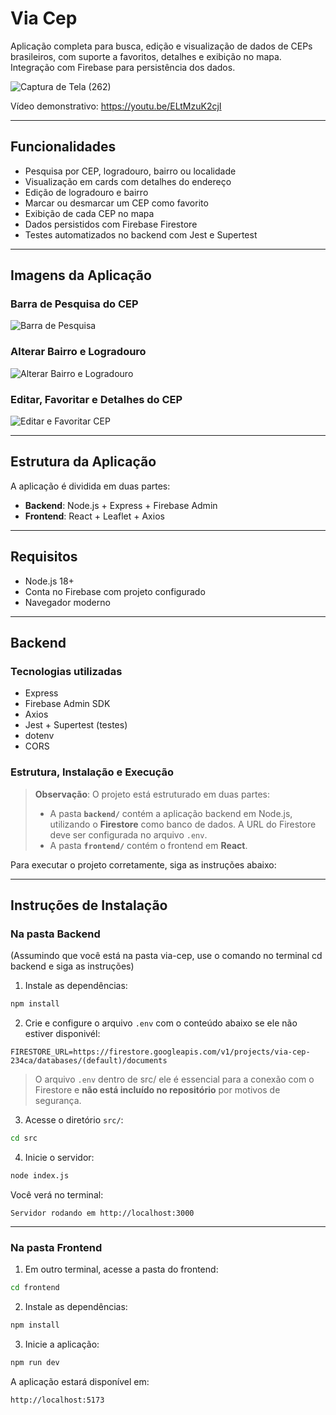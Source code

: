 # Via Cep

Aplicação completa para busca, edição e visualização de dados de CEPs brasileiros, com suporte a favoritos, detalhes e exibição no mapa. Integração com Firebase para persistência dos dados.

![Captura de Tela (262)](https://github.com/user-attachments/assets/e7e0bd37-f114-467d-9fb8-414a5665ed11)

Vídeo demonstrativo: https://youtu.be/ELtMzuK2cjI

---

## Funcionalidades

- Pesquisa por CEP, logradouro, bairro ou localidade
- Visualização em cards com detalhes do endereço
- Edição de logradouro e bairro
- Marcar ou desmarcar um CEP como favorito
- Exibição de cada CEP no mapa
- Dados persistidos com Firebase Firestore
- Testes automatizados no backend com Jest e Supertest

---

## Imagens da Aplicação

### Barra de Pesquisa do CEP 
![Barra de Pesquisa](https://github.com/user-attachments/assets/fe5a5dab-868f-476e-9d81-c3fccb7be230)

### Alterar Bairro e Logradouro
![Alterar Bairro e Logradouro](https://github.com/user-attachments/assets/be7af715-cb65-465d-9500-9fc710ec7f7c)

### Editar, Favoritar e Detalhes do CEP
![Editar e Favoritar CEP](https://github.com/user-attachments/assets/ba3661e3-b40f-42e3-9c65-9776f6b69334)


---

## Estrutura da Aplicação

A aplicação é dividida em duas partes:

- **Backend**: Node.js + Express + Firebase Admin
- **Frontend**: React + Leaflet + Axios

---

## Requisitos

- Node.js 18+
- Conta no Firebase com projeto configurado
- Navegador moderno

---

## Backend

### Tecnologias utilizadas

- Express
- Firebase Admin SDK
- Axios
- Jest + Supertest (testes)
- dotenv
- CORS

### Estrutura, Instalação e Execução

> **Observação**: O projeto está estruturado em duas partes:
>
> - A pasta **`backend/`** contém a aplicação backend em Node.js, utilizando o **Firestore** como banco de dados. A URL do Firestore deve ser configurada no arquivo `.env`.
> - A pasta **`frontend/`** contém o frontend em **React**.

Para executar o projeto corretamente, siga as instruções abaixo:

---


## Instruções de Instalação

### Na pasta Backend

(Assumindo que você está na pasta via-cep, use o comando no terminal cd backend e siga as instruções)

1. Instale as dependências:

```bash
npm install
```

2. Crie e configure o arquivo `.env` com o conteúdo abaixo se ele não estiver disponivél:

```env
FIRESTORE_URL=https://firestore.googleapis.com/v1/projects/via-cep-234ca/databases/(default)/documents
```

> O arquivo `.env` dentro de src/ ele é essencial para a conexão com o Firestore e **não está incluído no repositório** por motivos de segurança.

3. Acesse o diretório `src/`:

```bash
cd src
```

4. Inicie o servidor:

```bash
node index.js
```

Você verá no terminal:

```
Servidor rodando em http://localhost:3000
```

---

### Na pasta Frontend

1. Em outro terminal, acesse a pasta do frontend:

```bash
cd frontend
```

2. Instale as dependências:

```bash
npm install
```

3. Inicie a aplicação:

```bash
npm run dev
```

A aplicação estará disponível em:

```
http://localhost:5173
```






